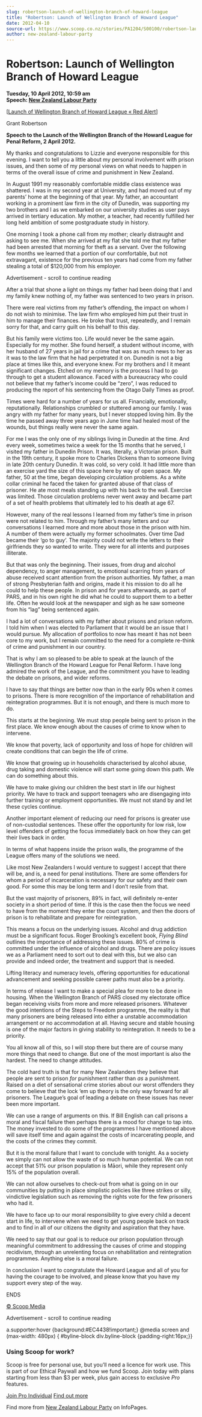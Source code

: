 ```yaml
---
slug: robertson-launch-of-wellington-branch-of-howard-league
title: "Robertson: Launch of Wellington Branch of Howard League"
date: 2012-04-10
source-url: https://www.scoop.co.nz/stories/PA1204/S00100/robertson-launch-of-wellington-branch-of-howard-league.htm
author: new-zealand-labour-party
---
```

Robertson: Launch of Wellington Branch of Howard League
=======================================================

**Tuesday, 10 April 2012, 10:59 am**  
**Speech: [New Zealand Labour Party](https://info.scoop.co.nz/New_Zealand_Labour_Party)**

\[[Launch of Wellington Branch of Howard League « Red Alert](http://blog.labour.org.nz/2012/04/04/launch-of-wellington-branch-of-howard-league/)\]

Grant Robertson

**Speech to the Launch of the Wellington Branch of the Howard League for Penal Reform, 2 April 2012.**

My thanks and congratulations to Lizzie and everyone responsible for this evening. I want to tell you a little about my personal involvement with prison issues, and then some of my personal views on what needs to happen in terms of the overall issue of crime and punishment in New Zealand.

In August 1991 my reasonably comfortable middle class existence was shattered. I was in my second year at University, and had moved out of my parents’ home at the beginning of that year. My father, an accountant working in a prominent law firm in the city of Dunedin, was supporting my two brothers and I as we embarked on our university studies as user pays arrived in tertiary education. My mother, a teacher, had recently fulfilled her long held ambition of some postgraduate study in history.

One morning I took a phone call from my mother; clearly distraught and asking to see me. When she arrived at my flat she told me that my father had been arrested that morning for theft as a servant. Over the following few months we learned that a portion of our comfortable, but not extravagant, existence for the previous ten years had come from my father stealing a total of $120,000 from his employer.

Advertisement - scroll to continue reading





After a trial that shone a light on things my father had been doing that I and my family knew nothing of, my father was sentenced to two years in prison.

There were real victims from my father’s offending, the impact on whom I do not wish to minimise. The law firm who employed him put their trust in him to manage their finances. He broke that trust, repeatedly, and I remain sorry for that, and carry guilt on his behalf to this day.

But his family were victims too. Life would never be the same again. Especially for my mother. She found herself, a student without income, with her husband of 27 years in jail for a crime that was as much news to her as it was to the law firm that he had perpetrated it on. Dunedin is not a big place at times like this, and everyone knew. For my brothers and I it meant significant changes. Etched on my memory is the process I had to go through to get a student allowance. Faced with a bureaucracy who could not believe that my father’s income could be “zero”, I was reduced to producing the report of his sentencing from the Otago Daily Times as proof.

Times were hard for a number of years for us all. Financially, emotionally, reputationally. Relationships crumbled or stuttered among our family. I was angry with my father for many years, but I never stopped loving him. By the time he passed away three years ago in June time had healed most of the wounds, but things really were never the same again.

For me I was the only one of my siblings living in Dunedin at the time. And every week, sometimes twice a week for the 15 months that he served, I visited my father in Dunedin Prison. It was, literally, a Victorian prison. Built in the 19th century, it spoke more to Charles Dickens than to someone living in late 20th century Dunedin. It was cold, so very cold. It had little more than an exercise yard the size of this space here by way of open space. My father, 50 at the time, began developing circulation problems. As a white collar criminal he faced the taken for granted abuse of that class of prisoner. He ate most meals standing up with his back to the wall. Exercise was limited. Those circulation problems never went away and became part of a set of health problems that ultimately led to his death at age 67.

However, many of the real lessons I learned from my father’s time in prison were not related to him. Through my father’s many letters and our conversations I learned more and more about those in the prison with him. A number of them were actually my former schoolmates. Over time Dad became their ‘go to guy’. The majority could not write the letters to their girlfriends they so wanted to write. They were for all intents and purposes illiterate.

But that was only the beginning. Their issues, from drug and alcohol dependency, to anger management, to emotional scarring from years of abuse received scant attention from the prison authorities. My father, a man of strong Presbyterian faith and origins, made it his mission to do all he could to help these people. In prison and for years afterwards, as part of PARS, and in his own right he did what he could to support them to a better life. Often he would look at the newspaper and sigh as he saw someone from his “lag” being sentenced again.

I had a lot of conversations with my father about prisons and prison reform. I told him when I was elected to Parliament that it would be an issue that I would pursue. My allocation of portfolios to now has meant it has not been core to my work, but I remain committed to the need for a complete re-think of crime and punishment in our country.

That is why I am so pleased to be able to speak at the launch of the Wellington Branch of the Howard League for Penal Reform. I have long admired the work of the League, and the commitment you have to leading the debate on prisons, and wider reforms.

I have to say that things are better now than in the early 90s when it comes to prisons. There is more recognition of the importance of rehabilitation and reintegration programmes. But it is not enough, and there is much more to do.

This starts at the beginning. We must stop people being sent to prison in the first place. We know enough about the causes of crime to know when to intervene.

We know that poverty, lack of opportunity and loss of hope for children will create conditions that can begin the life of crime.

We know that growing up in households characterised by alcohol abuse, drug taking and domestic violence will start some going down this path. We can do something about this.

We have to make giving our children the best start in life our highest priority. We have to track and support teenagers who are disengaging into further training or employment opportunities. We must not stand by and let these cycles continue.

Another important element of reducing our need for prisons is greater use of non-custodial sentences. These offer the opportunity for low risk, low level offenders of getting the focus immediately back on how they can get their lives back in order.

In terms of what happens inside the prison walls, the programme of the League offers many of the solutions we need.

Like most New Zealanders I would venture to suggest I accept that there will be, and is, a need for penal institutions. There are some offenders for whom a period of incarceration is necessary for our safety and their own good. For some this may be long term and I don’t resile from that.

But the vast majority of prisoners, 89% in fact, will definitely re-enter society in a short period of time. If this is the case then the focus we need to have from the moment they enter the court system, and then the doors of prison is to rehabilitate and prepare for reintegration.

This means a focus on the underlying issues. Alcohol and drug addiction must be a significant focus. Roger Brooking’s excellent book, _Flying Blind_ outlines the importance of addressing these issues. 80% of crime is committed under the influence of alcohol and drugs. There are policy issues we as a Parliament need to sort out to deal with this, but we also can provide and indeed order, the treatment and support that is needed.

Lifting literacy and numeracy levels, offering opportunities for educational advancement and seeking possible career paths must also be a priority.

In terms of release I want to make a special plea for more to be done in housing. When the Wellington Branch of PARS closed my electorate office began receiving visits from more and more released prisoners. Whatever the good intentions of the Steps to Freedom programme, the reality is that many prisoners are being released into either a unstable accommodation arrangement or no accommodation at all. Having secure and stable housing is one of the major factors in giving stability to reintegration. It needs to be a priority.

You all know all of this, so I will stop there but there are of course many more things that need to change. But one of the most important is also the hardest. The need to change attitudes.

The cold hard truth is that for many New Zealanders they believe that people are sent to prison _for_ punishment rather than _as_ a punishment. Raised on a diet of sensational crime stories about our worst offenders they come to believe that the lock ‘em up theory is the only way forward for all prisoners. The League’s goal of leading a debate on these issues has never been more important.

We can use a range of arguments on this. If Bill English can call prisons a moral and fiscal failure then perhaps there is a mood for change to tap into. The money invested to do some of the programmes I have mentioned above will save itself time and again against the costs of incarcerating people, and the costs of the crimes they commit.

But it is the moral failure that I want to conclude with tonight. As a society we simply can not allow the waste of so much human potential. We can not accept that 51% our prison population is Māori, while they represent only 15% of the population overall.

We can not allow ourselves to check-out from what is going on in our communities by putting in place simplistic policies like three strikes or silly, vindictive legislation such as removing the rights vote for the few prisoners who had it.

We have to face up to our moral responsibility to give every child a decent start in life, to intervene when we need to get young people back on track and to find in all of our citizens the dignity and aspiration that they have.

We need to say that our goal is to reduce our prison population through meaningful commitment to addressing the causes of crime and stopping recidivism, through an unrelenting focus on rehabilitation and reintegration programmes. Anything else is a moral failure.

In conclusion I want to congratulate the Howard League and all of you for having the courage to be involved, and please know that you have my support every step of the way.

  
ENDS  

[© Scoop Media](http://www.scoop.co.nz/about/terms.html)  

Advertisement - scroll to continue reading



a.supporter:hover {background:#EC4438!important;} @media screen and (max-width: 480px) { #byline-block div.byline-block {padding-right:16px;}}

### Using Scoop for work?

Scoop is free for personal use, but you’ll need a licence for work use. This is part of our Ethical Paywall and how we fund Scoop. Join today with plans starting from less than $3 per week, plus gain access to exclusive _Pro_ features.  
  
[Join Pro Individual](https://pro.scoop.co.nz/Individual/?from=ProIn24) [Find out more](https://pro.scoop.co.nz/using-scoop-for-work/?from=ProIn24)

Find more from [New Zealand Labour Party](https://info.scoop.co.nz/New_Zealand_Labour_Party) on InfoPages.